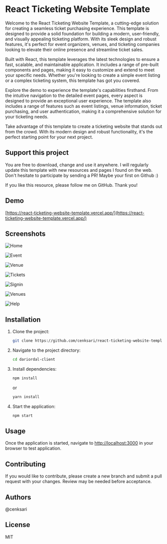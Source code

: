 # React Ticketing Website Template

Welcome to the React Ticketing Website Template, a cutting-edge solution for creating a seamless ticket purchasing experience. This template is designed to provide a solid foundation for building a modern, user-friendly, and visually appealing ticketing platform. With its sleek design and robust features, it's perfect for event organizers, venues, and ticketing companies looking to elevate their online presence and streamline ticket sales.

Built with React, this template leverages the latest technologies to ensure a fast, scalable, and maintainable application. It includes a range of pre-built components and pages, making it easy to customize and extend to meet your specific needs. Whether you're looking to create a simple event listing or a complex ticketing system, this template has got you covered.

Explore the demo to experience the template's capabilities firsthand. From the intuitive navigation to the detailed event pages, every aspect is designed to provide an exceptional user experience. The template also includes a range of features such as event listings, venue information, ticket purchasing, and user authentication, making it a comprehensive solution for your ticketing needs.

Take advantage of this template to create a ticketing website that stands out from the crowd. With its modern design and robust functionality, it's the perfect starting point for your next project.

## Support this project

You are free to download, change and use it anywhere. I will regularly update this template with new resources and pages I found on the web. Don't hesitate to participate by sending a PR! Maybe your first on Github :)

If you like this resource, please follow me on GitHub. Thank you!

## Demo

[https://react-ticketing-website-template.vercel.app/](https://react-ticketing-website-template.vercel.app/)

## Screenshots

![Home](https://raw.githubusercontent.com/cenksari/react-ticketing-website-template/master/screenshots/home.png)

![Event](https://raw.githubusercontent.com/cenksari/react-ticketing-website-template/master/screenshots/event.png)

![Venue](https://raw.githubusercontent.com/cenksari/react-ticketing-website-template/master/screenshots/venue.png)

![Tickets](https://raw.githubusercontent.com/cenksari/react-ticketing-website-template/master/screenshots/tickets.png)

![Signin](https://raw.githubusercontent.com/cenksari/react-ticketing-website-template/master/screenshots/signin.png)

![Venues](https://raw.githubusercontent.com/cenksari/react-ticketing-website-template/master/screenshots/venues.png)

![Help](https://raw.githubusercontent.com/cenksari/react-ticketing-website-template/master/screenshots/help.png)

## Installation

1. Clone the project:

   ```bash
   git clone https://github.com/cenksari/react-ticketing-website-template.git
   ```

2. Navigate to the project directory:

   ```bash
   cd dariordal-client
   ```

3. Install dependencies:

   ```bash
   npm install
   ```

   or

   ```bash
   yarn install
   ```

4. Start the application:

   ```bash
   npm start
   ```

## Usage

Once the application is started, navigate to [http://localhost:3000](http://localhost:3000) in your browser to test application.

## Contributing

If you would like to contribute, please create a new branch and submit a pull request with your changes. Review may be needed before acceptance.

## Authors

@cenksari

## License

MIT
